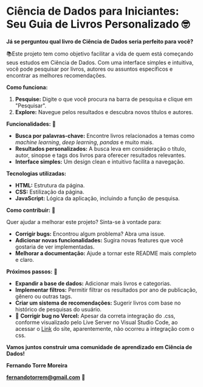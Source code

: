 #  Ciência de Dados para Iniciantes: Seu Guia de Livros Personalizado 🤓

**Já se perguntou qual livro de Ciência de Dados seria perfeito para você?** 

📚Este projeto tem como objetivo facilitar a vida de quem está começando seus estudos em Ciência de Dados. Com uma interface simples e intuitiva, você pode pesquisar por livros, autores ou assuntos específicos e encontrar as melhores recomendações.

**Como funciona:**

1. **Pesquise:** Digite o que você procura na barra de pesquisa e clique em "Pesquisar".
2. **Explore:** Navegue pelos resultados e descubra novos títulos e autores.

**Funcionalidades:** 🎯

* **Busca por palavras-chave:** Encontre livros relacionados a temas como *machine learning*, *deep learning*, *pandas* e muito mais.
* **Resultados personalizados:** A busca leva em consideração o título, autor, sinopse e tags dos livros para oferecer resultados relevantes.
* **Interface simples:** Um design clean e intuitivo facilita a navegação.

**Tecnologias utilizadas:**

* **HTML:** Estrutura da página.
* **CSS:** Estilização da página.
* **JavaScript:** Lógica da aplicação, incluindo a função de pesquisa.

**Como contribuir:** 🤝

Quer ajudar a melhorar este projeto? Sinta-se à vontade para:

* **Corrigir bugs:** Encontrou algum problema? Abra uma issue.
* **Adicionar novas funcionalidades:** Sugira novas features que você gostaria de ver implementadas.
* **Melhorar a documentação:** Ajude a tornar este README mais completo e claro.

**Próximos passos:** 📝

* **Expandir a base de dados:** Adicionar mais livros e categorias.
* **Implementar filtros:** Permitir filtrar os resultados por ano de publicação, gênero ou outras tags.
* **Criar um sistema de recomendações:** Sugerir livros com base no histórico de pesquisas do usuário.
* 🧐 **Corrigir bug no Vercel:** Apesar da correta integração do .css, conforme visualizado pelo Live Server no Visual Studio Code, ao acessar o [Link](https://data-science-books.vercel.app/) do site, aparentemente, não ocorreu a integração com o css.

**Vamos juntos construir uma comunidade de aprendizado em Ciência de Dados!** 

**Fernando Torre Moreira**

**fernandotorrem@gmail.com** 📩
